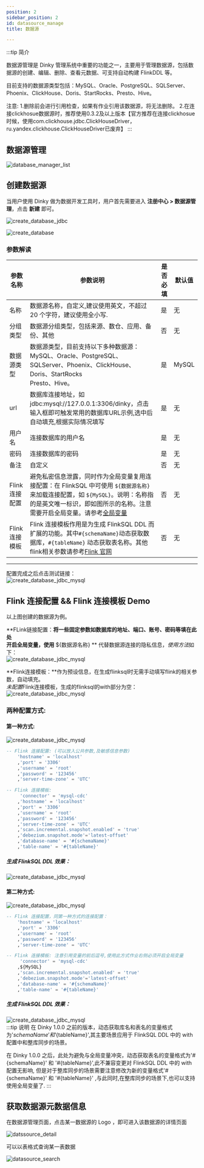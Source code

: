 ```yaml
---
position: 2
sidebar_position: 2
id: datasource_manage
title: 数据源

---
```



:::tip 简介

数据源管理是 Dinky 管理系统中重要的功能之一，主要用于管理数据源，包括数据源的创建、编辑、删除、查看元数据、可支持自动构建
FlinkDDL 等。

目前支持的数据源类型包括：MySQL、Oracle、PostgreSQL、SQLServer、Phoenix、ClickHouse、Doris、StartRocks、Presto、Hive。

注意: 1.删除前会进行引用检查，如果有作业引用该数据源，将无法删除。
     2.在连接clickhosue数据源时，推荐使用0.3.2及以上版本【官方推荐在连接clickhosue时候，使用com.clickhouse.jdbc.ClickHouseDriver，ru.yandex.clickhouse.ClickHouseDriver已废弃】
:::

## 数据源管理

![database_manager_list](http://pic.dinky.org.cn/dinky/docs/test/datasource00.png)

## 创建数据源

当用户使用 Dinky 做为数据开发工具时，用户首先需要进入 **注册中心 > 数据源管理**，点击 **新建** 即可。

![create_database_jdbc](http://pic.dinky.org.cn/dinky/docs/test/datasource0.png)

![create_database](http://pic.dinky.org.cn/dinky/docs/test/datasource1.png)

### 参数解读

| 参数名称       | 参数说明                                                                                                                                                                                                | 是否必填 | 默认值   |
|------------|-----------------------------------------------------------------------------------------------------------------------------------------------------------------------------------------------------|------|-------|
| 名称         | 数据源名称，自定义,建议使用英文，不超过 20 个字符，建议使用全小写.                                                                                                                                                                | 是    | 无     |
| 分组类型       | 数据源分组类型，包括来源、数仓、应用、备份、其他                                                                                                                                                                            | 否    | 无     |
| 数据源类型      | 数据源类型，目前支持以下多种数据源：<br/>            MySQL、Oracle、PostgreSQL、SQLServer、Phoenix、ClickHouse、Doris、StartRocks<br/>Presto、Hive。                                                                           | 是    | MySQL |
| url        | 数据库连接地址，如 jdbc:mysql://127.0.0.1:3306/dinky，点击输入框即可触发常用的数据库URL示例,选中后自动填充,根据实际情况填写                                                                                                                   | 是    | 无     |
| 用户名        | 连接数据库的用户名                                                                                                                                                                                           | 是    | 无     |
| 密码         | 连接数据库的密码                                                                                                                                                                                            | 是    | 无     |
| 备注         | 自定义                                                                                                                                                                                                 | 否    | 无     |
| Flink 连接配置 | 避免私密信息泄露，同时作为全局变量复用连接配置：在 FlinkSQL 中可使用 `${数据源名称}` 来加载连接配置，如 `${MySQL}`。说明：名称指的是英文唯一标识，即如图所示的名称。注意需要开启全局变量。请参考[全局变量](./global_var)                                                                  | 否    | 无     |
| Flink 连接模板 | Flink 连接模板作用是为生成 FlinkSQL DDL 而扩展的功能。其中`#{schemaName}`动态获取数据库，`#{tableName}` 动态获取表名称。其他flink相关参数请参考[Flink 官网](https://nightlies.apache.org/flink/flink-docs-master/docs/connectors/table/overview/) | 否    | 无     |

---
配置完成之后点击测试链接：  
![create_database_jdbc_mysql](http://pic.dinky.org.cn/dinky/docs/test/datasource3.png)

## Flink 连接配置 && Flink 连接模板 Demo

以上图创建的数据源为例。

**FLink链接配置：**将一些固定参数如数据库的地址、端口、账号、密码等填在此处  
开启全局变量，使用** ${数据源名称} ** 代替数据源连接的隐私信息，*使用方法*如下：  
![create_database_jdbc_mysql](http://pic.dinky.org.cn/dinky/docs/test/datasource6.png)

**Flink连接模板：**作为预设信息，在生成flinksql时无需手动填写flink的相关参数，自动填充。  
*未配置*Flink连接模板，生成的flinksql的with部分为空：  
![create_database_jdbc_mysql](http://pic.dinky.org.cn/dinky/docs/test/datasource55.png)

### 两种配置方式:

#### 第一种方式:

![create_database_jdbc_mysql](http://pic.dinky.org.cn/dinky/docs/test/datasource4.png)

```sql
-- Flink 连接配置: (可以放入公共参数,及敏感信息参数)
    'hostname' = 'localhost'
    ,'port' = '3306'
    ,'username' = 'root'
    ,'password' = '123456'
    ,'server-time-zone' = 'UTC'

-- Flink 连接模板: 
     'connector' = 'mysql-cdc'
    ,'hostname' = 'localhost'
    ,'port' = '3306'
    ,'username' = 'root'
    ,'password' = '123456'
    ,'server-time-zone' = 'UTC'
    ,'scan.incremental.snapshot.enabled' = 'true'
    ,'debezium.snapshot.mode'='latest-offset'  
    ,'database-name' = '#{schemaName}'
    ,'table-name' = '#{tableName}'
```

##### 生成 FlinkSQL DDL 效果：

![create_database_jdbc_mysql](http://pic.dinky.org.cn/dinky/docs/test/datasource5.png)

#### 第二种方式:

![create_database_jdbc_mysql](http://pic.dinky.org.cn/dinky/docs/test/datasource44.png)

```sql
-- Flink 连接配置，同第一种方式的连接配置：
    'hostname' = 'localhost'
    ,'port' = '3306'
    ,'username' = 'root'
    ,'password' = '123456'
    ,'server-time-zone' = 'UTC'

-- Flink 连接模板: 注意引用变量的前后逗号,使用此方式作业右侧必须开启全局变量
     'connector' = 'mysql-cdc'
    ,${MySQL}
    ,'scan.incremental.snapshot.enabled' = 'true'
    ,'debezium.snapshot.mode'='latest-offset'
    ,'database-name' = '#{schemaName}'
    ,'table-name' = '#{tableName}'

```

##### 生成 FlinkSQL DDL 效果：

![create_database_jdbc_mysql](http://pic.dinky.org.cn/dinky/docs/test/datasource555.png)  
:::tip 说明
在 Dinky 1.0.0 之前的版本，动态获取库名和表名的变量格式为'${schemaName}' 和 '${tableName}',其主要场景应用于 FlinkSQL DDL 中的 with 配置中和整库同步的场景。

在 Dinky 1.0.0 之后，此处为避免与全局变量冲突，动态获取表名的变量格式为'#{schemaName}' 和 '#{tableName}',此不兼容变更对 FlinkSQL DDL 中的 with 配置无影响, 但是对于整库同步的场景需要注意修改为新的变量格式'#{schemaName}' 和 '#{tableName}' ,与此同时,在整库同步的场景下,也可以支持使用全局变量了.
:::

## 获取数据源元数据信息

在数据源管理页面，点击某一数据源的 Logo ，即可进入该数据源的详情页面

![datssource_detail](http://pic.dinky.org.cn/dinky/docs/zh-CN/user_guide/register_center/datasource/datssource_detail.png)

可以以表格式查询某一表数据

![datasource_search](http://pic.dinky.org.cn/dinky/docs/zh-CN/user_guide/register_center/datasource/datasource_search.png)

